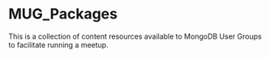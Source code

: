 # MUG_Packages
This is a collection of content resources available to MongoDB User Groups to facilitate running a meetup.
